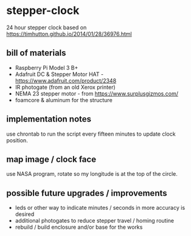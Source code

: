 # stepper-clock
24 hour stepper clock based on https://timhutton.github.io/2014/01/28/36976.html

## bill of materials
- Raspberry Pi Model 3 B+
- Adafruit DC & Stepper Motor HAT - https://www.adafruit.com/product/2348
- IR photogate (from an old Xerox printer)
- NEMA 23 stepper motor - from https://www.surplusgizmos.com/
- foamcore & aluminum for the structure

## implementation notes
use chrontab to run the script every fifteen minutes to update clock position.

## map image / clock face
use NASA program, rotate so my longitude is at the top of the circle.

## possible future upgrades / improvements
- leds or other way to indicate minutes / seconds in more accuracy is desired
- additional photogates to reduce stepper travel / homing routine
- rebuild / build enclosure and/or base for the works
